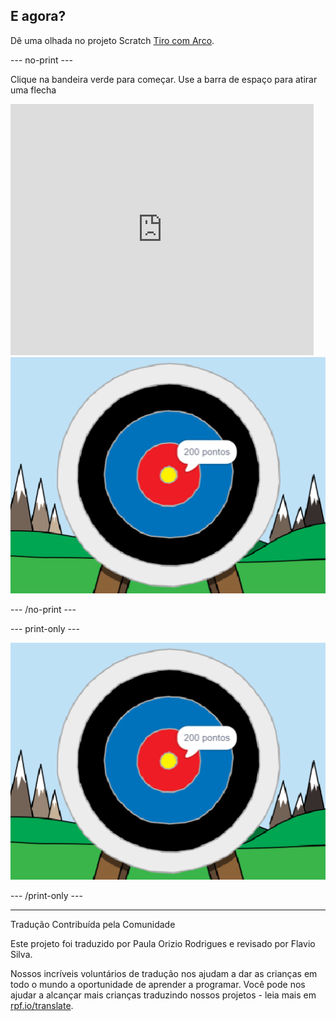 ## E agora?

Dê uma olhada no projeto Scratch [Tiro com Arco](https://projects.raspberrypi.org/pt-BR/projects/archery).

--- no-print ---

Clique na bandeira verde para começar. Use a barra de espaço para atirar uma flecha

<div class="scratch-preview">
  <iframe allowtransparency="true" width="485" height="402" src="https://scratch.mit.edu/projects/embed/382680213/?autostart=false" frameborder="0" scrolling="no"></iframe>
  <img src="images/archery-final.png">
</div>

--- /no-print ---

--- print-only ---

![projeto concluído](images/archery-final.png)

--- /print-only ---


***
Tradução Contribuída pela Comunidade

Este projeto foi traduzido por Paula Orizio Rodrigues e revisado por Flavio Silva.

Nossos incríveis voluntários de tradução nos ajudam a dar as crianças em todo o mundo a oportunidade de aprender a programar. Você pode nos ajudar a alcançar mais crianças traduzindo nossos projetos - leia mais em [rpf.io/translate](https://rpf.io/translate).
